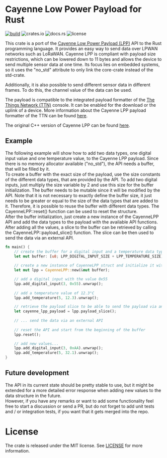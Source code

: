 # Cayenne Low Power Payload for Rust


[![build](https://github.com/Octoate/CayenneLPP-rs/actions/workflows/build.yml/badge.svg)](https://github.com/octoate/CayenneLPP-rs/actions)
![crates.io](https://img.shields.io/crates/v/cayenne_lpp)
![docs.rs](https://img.shields.io/docsrs/cayenne_lpp)
![license](https://img.shields.io/crates/l/cayenne_lpp.svg)

This crate is a port of the [Cayenne Low Power Payload (LPP)](https://docs.mydevices.com/docs/lorawan/cayenne-lpp) API
to the Rust programming language. It provides an easy way to send data over LPWAN networks such as LoRaWAN. Cayenne LPP
is compliant with payload size restrictions, which can be lowered down to 11 bytes and allows the device to send
multiple sensor data at one time. Its focus lies on embedded systems, so it uses the "no_std" attribute to only link the
core-crate instead of the std-crate.

Additionally, it is also possible to send different sensor data in different frames. To do this, the channel value
of the data can be used.

The payload is compatible to the integrated payload formatter of the [The Things Network (TTN)](https://www.thethingsnetwork.org)
console. It can be enabled for the download or the uplink of a device. More information about the Cayenne LPP payload
formatter of the TTN can be found [here](https://www.thethingsindustries.com/docs/integrations/payload-formatters/cayenne/).

The original C++ version of Cayenne LPP can be found [here](https://github.com/myDevicesIoT/CayenneLPP).

## Example

The following example will show how to add two data types, one digital input value and one temperature value, to the
Cayenne LPP payload. Since there is no memory allocator available ("no_std"), the API needs a buffer, that will be
filled by it.  
To create a buffer with the exact size of the payload, use the size constants of the different data types, that are
provided by the API. To add two digital inputs, just multiply the size variable by 2 and use this size for the buffer
initialization. The buffer needs to be mutable since it will be modified by the API. Note that it is not necessary to
exactly define the buffer size, it just needs to be greater or equal to the size of the data types that are added to it.
Therefore, it is possible to reuse the buffer with different data types. The CayenneLPP::reset() function can be used
to reset the structure.  
After the buffer initialization, just create a new instance of the CayenneLPP API and add the data types to the payload
with the available API functions.  
After adding all the values, a slice to the buffer can be retrieved by calling the CayenneLPP::payload_slice() function.
The slice can be then used to send the data via an external API.

```rust
fn main() {
    // create the buffer for a digital input and a temperature data type
    let mut buffer: [u8; LPP_DIGITAL_INPUT_SIZE + LPP_TEMPERATURE_SIZE] = [0; LPP_DIGITAL_INPUT_SIZE + LPP_TEMPERATURE_SIZE];
    
    // create a new instance of CayenneLPP struct and initialize it with the buffer
    let mut lpp = CayenneLPP::new(&mut buffer);

    // add a digital input with the value 0x55
    lpp.add_digital_input(3, 0x55).unwrap();
    
    // add a temperature value of 12.3°C 
    lpp.add_temperature(5, 12.3).unwrap();

    // retrieve the payload slice to be able to send the payload via an external API
    let cayenne_lpp_payload = lpp.payload_slice();
    
    // ... send the data via an external API
    
    // reset the API and start from the beginning of the buffer 
    lpp.reset();

    // add new values...
    lpp.add_digital_input(3, 0xAA).unwrap();
    lpp.add_temperature(5, 32.1).unwrap();
}
```

## Future development

The API in its current state should be pretty stable to use, but it might be extended for a more detailed error response
when adding new values to the data structure in the future.  
However, if you have any remarks or want to add some functionality feel free to start a discussion or send a PR, but do
not forget to add unit tests and / or integration tests, if you want that it gets merged into the repo.

# License

The crate is released under the MIT license. See [LICENSE](./LICENSE) for more information.